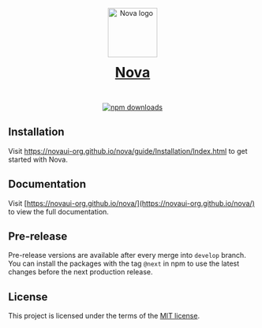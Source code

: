 <p align="center">
  <a href="https://novaui-org.github.io/nova/">
    <img alt="Nova logo" src="https://avatars.githubusercontent.com/u/166323721" style="display: block" height="100px"/>
    <h1 align="center" style="margin: 0">Nova</h1>
  </a>
</p>
<br/>
<p align="center">
  <a href="https://www.npmjs.com/package/@nova-org/icons">
    <img src="https://img.shields.io/npm/dm/@nova-org/icons.svg?style=flat-round" alt="npm downloads">
  </a>
</p>


## Installation

Visit <a aria-label="nova learn" href="https://novaui-org.github.io/nova/guide/Installation.html">https://novaui-org.github.io/nova/guide/Installation/Index.html</a>
to get started with Nova.

## Documentation

Visit [https://novaui-org.github.io/nova/](https://novaui-org.github.io/nova/) to view the full documentation.

## Pre-release

Pre-release versions are available after every merge into `develop` branch. You can install the packages with the
tag `@next` in npm to use the latest changes before the next production release.

## License

This project is licensed under the terms of the [MIT license](https://github.com/novaui-org/nova/blob/main/LICENSE).
